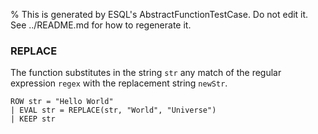 % This is generated by ESQL's AbstractFunctionTestCase. Do not edit it. See ../README.md for how to regenerate it.

### REPLACE
The function substitutes in the string `str` any match of the regular expression `regex`
with the replacement string `newStr`.

```esql
ROW str = "Hello World"
| EVAL str = REPLACE(str, "World", "Universe")
| KEEP str
```
